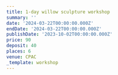 ```yaml
---
title: 1-day willow sculpture workshop
summary: ''
date: '2024-03-22T00:00:00.000Z'
endDate: '2024-03-22T00:00:00.000Z'
publishDate: '2023-10-02T00:00:00.000Z'
price: 90
deposit: 40
places: 6
venue: CPAC
_template: workshop
---
```


